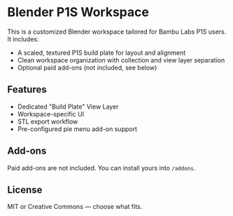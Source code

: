 # Blender P1S Workspace

This is a customized Blender workspace tailored for Bambu Labs P1S users. It includes:

- A scaled, textured P1S build plate for layout and alignment
- Clean workspace organization with collection and view layer separation
- Optional paid add-ons (not included, see below)

## Features
- Dedicated "Build Plate" View Layer
- Workspace-specific UI
- STL export workflow
- Pre-configured pie menu add-on support

## Add-ons
Paid add-ons are not included. You can install yours into `/addons`.

## License
MIT or Creative Commons — choose what fits.

